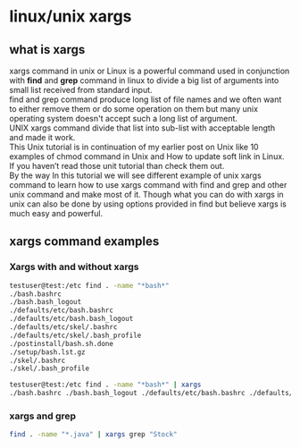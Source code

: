 # linux/unix xargs 
## what is xargs

xargs command in unix or Linux is a powerful command used in conjunction with **find** and **grep** command in linux to divide a big list of arguments into small list received from standard input.<br>find and grep command produce long list of file names and we often want to either remove them or do some operation on them but many unix operating system doesn't accept such a long list of argument.<br>UNIX xargs command divide that list into sub-list with acceptable length and made it work.<br> This Unix tutorial is in continuation of my earlier post on Unix like 10 examples of chmod command in Unix and How to update soft link in Linux.<br>If you haven’t read those unit tutorial than check them out.<br> By the way In this tutorial we will see different example of unix xargs command to learn how to use xargs command with find and grep and other unix command and make most of it. Though what you can do with xargs in unix can also be done by using options provided in find but believe xargs is much easy and powerful.

## xargs command examples
###  Xargs with and without xargs
```bash 
testuser@test:/etc find . -name "*bash*"
./bash.bashrc
./bash.bash_logout
./defaults/etc/bash.bashrc
./defaults/etc/bash.bash_logout
./defaults/etc/skel/.bashrc
./defaults/etc/skel/.bash_profile
./postinstall/bash.sh.done
./setup/bash.lst.gz
./skel/.bashrc
./skel/.bash_profile

testuser@test:/etc find . -name "*bash*" | xargs
./bash.bashrc ./bash.bash_logout ./defaults/etc/bash.bashrc ./defaults/etc/bash.bash_logout ./defaults/etc/skel/.bashrc ./defaults/etc/skel/.bash_profile ./postinstall/bash.sh.done ./setup/bash.lst.gz ./skel/.bashrc ./skel/.bash_profile

``` 
### xargs and grep
```bash 
find . -name "*.java" | xargs grep "Stock"
```